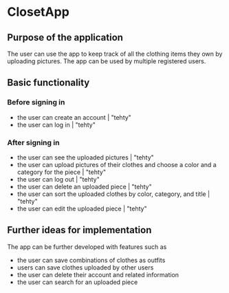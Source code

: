 # ClosetApp

## Purpose of the application
The user can use the app to keep track of all the clothing items they own by uploading pictures. 
The app can be used by multiple registered users.

## Basic functionality
### Before signing in
- the user can create an account | "tehty"
- the user can log in | "tehty"

### After signing in
- the user can see the uploaded pictures | "tehty"
- the user can upload pictures of their clothes and choose a color and a category for the piece | "tehty"
- the user can log out | "tehty"
- the user can delete an uploaded piece | "tehty"
- the user can sort the uploaded clothes by color, category, and title | "tehty"
- the user can edit the uploaded piece | "tehty"

## Further ideas for implementation
The app can be further developed with features such as
- the user can save combinations of clothes as outfits
- users can save clothes uploaded by other users
- the user can delete their account and related information
- the user can search for an uploaded piece
